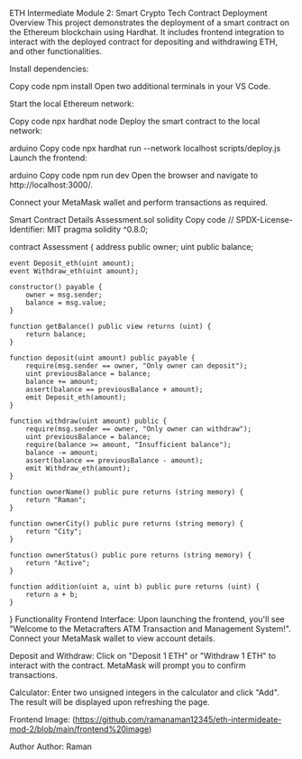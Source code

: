ETH Intermediate Module 2: Smart Crypto Tech Contract Deployment
Overview
This project demonstrates the deployment of a smart contract on the Ethereum blockchain using Hardhat. It includes frontend integration to interact with the deployed contract for depositing and withdrawing ETH, and other functionalities.

Install dependencies:

Copy code
npm install
Open two additional terminals in your VS Code.

Start the local Ethereum network:

Copy code
npx hardhat node
Deploy the smart contract to the local network:

arduino
Copy code
npx hardhat run --network localhost scripts/deploy.js
Launch the frontend:

arduino
Copy code
npm run dev
Open the browser and navigate to http://localhost:3000/.

Connect your MetaMask wallet and perform transactions as required.

Smart Contract Details
Assessment.sol
solidity
Copy code
// SPDX-License-Identifier: MIT
pragma solidity ^0.8.0;

contract Assessment {
    address public owner;
    uint public balance;

    event Deposit_eth(uint amount);
    event Withdraw_eth(uint amount);

    constructor() payable {
        owner = msg.sender;
        balance = msg.value;
    }

    function getBalance() public view returns (uint) {
        return balance;
    }

    function deposit(uint amount) public payable {
        require(msg.sender == owner, "Only owner can deposit");
        uint previousBalance = balance;
        balance += amount;
        assert(balance == previousBalance + amount);
        emit Deposit_eth(amount);
    }

    function withdraw(uint amount) public {
        require(msg.sender == owner, "Only owner can withdraw");
        uint previousBalance = balance;
        require(balance >= amount, "Insufficient balance");
        balance -= amount;
        assert(balance == previousBalance - amount);
        emit Withdraw_eth(amount);
    }

    function ownerName() public pure returns (string memory) {
        return "Raman";
    }

    function ownerCity() public pure returns (string memory) {
        return "City";
    }

    function ownerStatus() public pure returns (string memory) {
        return "Active";
    }

    function addition(uint a, uint b) public pure returns (uint) {
        return a + b;
    }
}
Functionality
Frontend Interface: Upon launching the frontend, you'll see "Welcome to the Metacrafters ATM Transaction and Management System!". Connect your MetaMask wallet to view account details.

Deposit and Withdraw: Click on "Deposit 1 ETH" or "Withdraw 1 ETH" to interact with the contract. MetaMask will prompt you to confirm transactions.

Calculator: Enter two unsigned integers in the calculator and click "Add". The result will be displayed upon refreshing the page.

Frontend Image: (https://github.com/ramanaman12345/eth-intermideate-mod-2/blob/main/frontend%20image)

Author
Author: Raman
